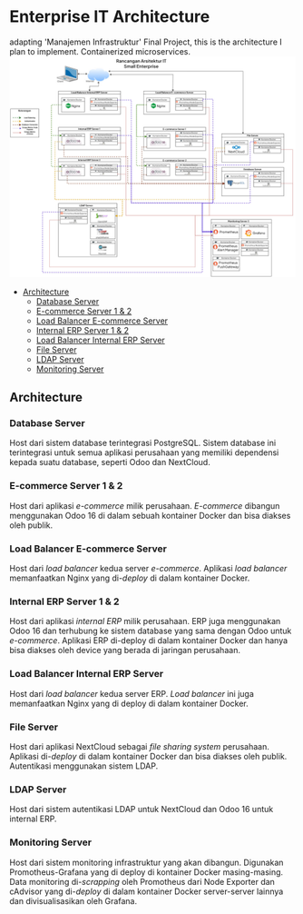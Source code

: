 # Enterprise IT Architecture
adapting 'Manajemen Infrastruktur' Final Project, this is the architecture I plan to implement. Containerized microservices.
![IT architecture](./images/enterprise-infra.jpg)

- [Architecture](#architecture)
    - [Database Server](#database-server)
    - [E-commerce Server 1 & 2](#e-commerce-server-1--2)
    - [Load Balancer E-commerce Server](#load-balancer-e-commerce-server)
    - [Internal ERP Server 1 & 2](#internal-erp-server-1--2)
    - [Load Balancer Internal ERP Server](#load-balancer-internal-erp-server)
    - [File Server](#file-server)
    - [LDAP Server](#ldap-server)
    - [Monitoring Server](#monitoring-server)

## Architecture
### Database Server
Host dari sistem database terintegrasi PostgreSQL. Sistem database ini terintegrasi untuk semua aplikasi perusahaan yang memiliki dependensi kepada suatu database, seperti Odoo dan NextCloud.

### E-commerce Server 1 & 2
Host dari aplikasi *e-commerce* milik perusahaan. *E-commerce* dibangun menggunakan Odoo 16 di dalam sebuah kontainer Docker dan bisa diakses oleh publik.

### Load Balancer E-commerce Server
Host dari *load balancer* kedua server *e-commerce*. Aplikasi *load balancer* memanfaatkan Nginx yang di-*deploy* di dalam kontainer Docker.

### Internal ERP Server 1 & 2
Host dari aplikasi *internal ERP* milik perusahaan. ERP juga menggunakan Odoo 16 dan terhubung ke sistem database yang sama dengan Odoo untuk *e-commerce*. Aplikasi ERP di-deploy di dalam kontainer Docker dan hanya bisa diakses oleh device yang berada di jaringan perusahaan.

### Load Balancer Internal ERP Server
Host dari *load balancer* kedua server ERP. *Load balancer* ini juga memanfaatkan Nginx yang di deploy di dalam kontainer Docker.

### File Server
Host dari aplikasi NextCloud sebagai *file sharing system* perusahaan. Aplikasi di-*deploy* di dalam kontainer Docker dan bisa diakses oleh publik. Autentikasi menggunakan sistem LDAP.

### LDAP Server
Host dari sistem autentikasi LDAP untuk NextCloud dan Odoo 16 untuk internal ERP.

### Monitoring Server
Host dari sistem monitoring infrastruktur yang akan dibangun. Digunakan Promotheus-Grafana yang di deploy di kontainer Docker masing-masing. Data monitoring di-*scrapping* oleh Promotheus dari Node Exporter dan cAdvisor yang di-*deploy* di dalam kontainer Docker server-server lainnya dan divisualisasikan oleh Grafana.